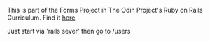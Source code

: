This is part of the Forms Project in The Odin Project's Ruby on Rails Curriculum. 
Find it [here](http://www.theodinproject.com/courses/ruby-on-rails/lessons/forms?ref=lnav)


Just start via 'rails sever' then go to /users